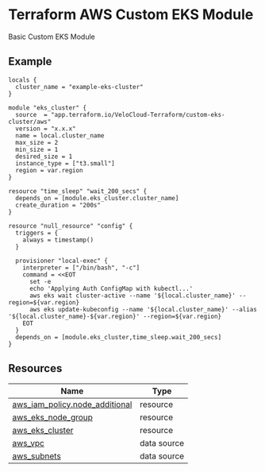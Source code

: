# Terraform AWS Custom EKS Module
Basic Custom EKS Module
## Example

```hcl
locals {
  cluster_name = "example-eks-cluster"
}

module "eks_cluster" {
  source  = "app.terraform.io/VeloCloud-Terraform/custom-eks-cluster/aws"
  version = "x.x.x"
  name = local.cluster_name
  max_size = 2
  min_size = 1
  desired_size = 1
  instance_type = ["t3.small"]
  region = var.region
}

resource "time_sleep" "wait_200_secs" {
  depends_on = [module.eks_cluster.cluster_name]
  create_duration = "200s"
}

resource "null_resource" "config" {
  triggers = {
    always = timestamp()
  }

  provisioner "local-exec" {
    interpreter = ["/bin/bash", "-c"]
    command = <<EOT
      set -e
      echo 'Applying Auth ConfigMap with kubectl...'
      aws eks wait cluster-active --name '${local.cluster_name}' --region=${var.region}
      aws eks update-kubeconfig --name '${local.cluster_name}' --alias '${local.cluster_name}-${var.region}' --region=${var.region}
    EOT
  }
  depends_on = [module.eks_cluster,time_sleep.wait_200_secs]
}
```
## Resources
| Name | Type |
|------|------|
| [aws_iam_policy.node_additional](https://registry.terraform.io/providers/hashicorp/aws/latest/docs/resources/iam_policy) | resource |
| [aws_eks_node_group](https://registry.terraform.io/providers/hashicorp/aws/latest/docs/resources/eks_node_group) | resource |
| [aws_eks_cluster](https://registry.terraform.io/providers/hashicorp/aws/latest/docs/resources/eks_cluster) | resource |
| [aws_vpc](https://registry.terraform.io/providers/hashicorp/aws/latest/docs/data-sources/vpc) | data source |
| [aws_subnets](https://registry.terraform.io/providers/hashicorp/aws/latest/docs/data-sources/subnets) | data source |

